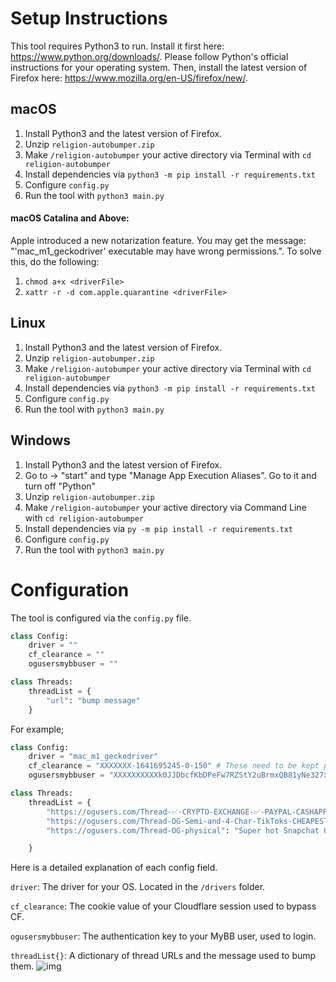 # Setup Instructions
This tool requires Python3 to run. Install it first here: https://www.python.org/downloads/. Please follow Python's official instructions for your operating system. Then, install the latest version of Firefox here: https://www.mozilla.org/en-US/firefox/new/. 

## macOS
1. Install Python3 and the latest version of Firefox.
2. Unzip `religion-autobumper.zip`
3. Make `/religion-autobumper` your active directory via Terminal with `cd religion-autobumper`
4. Install dependencies via `python3 -m pip install -r requirements.txt`
5. Configure `config.py`
6. Run the tool with `python3 main.py`

#### macOS Catalina and Above:
Apple introduced a new notarization feature. You may get the message: "'mac_m1_geckodriver' executable may have wrong permissions.". To solve this, do the following:
1. `chmod a+x <driverFile>`
2. `xattr -r -d com.apple.quarantine <driverFile>`

## Linux
1. Install Python3 and the latest version of Firefox.
2. Unzip `religion-autobumper.zip`
3. Make `/religion-autobumper` your active directory via Terminal with `cd religion-autobumper`
4. Install dependencies via `python3 -m pip install -r requirements.txt`
5. Configure `config.py`
6. Run the tool with `python3 main.py`

## Windows
1. Install Python3 and the latest version of Firefox.
2. Go to -> "start" and type "Manage App Execution Aliases". Go to it and turn off "Python"
3. Unzip `religion-autobumper.zip`
4. Make `/religion-autobumper` your active directory via Command Line with `cd religion-autobumper`
5. Install dependencies via `py -m pip install -r requirements.txt`
6. Configure `config.py`
7. Run the tool with `python3 main.py`

# Configuration
The tool is configured via the `config.py` file. 

```python
class Config:
    driver = ""
    cf_clearance = ""
    ogusersmybbuser = ""

class Threads:
    threadList = {
        "url": "bump message"
    }
```

For example;
```python
class Config:
    driver = "mac_m1_geckodriver"
    cf_clearance = "XXXXXXX-1641695245-0-150" # These need to be kept private.
    ogusersmybbuser = "XXXXXXXXXXk0JJDbcfKbDPeFw7RZStY2uBrmxQB81yNe327xgUAt" # These need to be kept private.

class Threads:
    threadList = {
        "https://ogusers.com/Thread-✅-CRYPTO-EXCHANGE-✅-PAYPAL-CASHAPP-APPLEPAY-ZELLE-CRYPTO": "Bumping this thread! Available to exchange!",
        "https://ogusers.com/Thread-OG-Semi-and-4-Char-TikToks-CHEAPEST-5": "Super cheap TikTok accounts for sell!",
        "https://ogusers.com/Thread-OG-physical": "Super hot Snapchat OG buy it now"

    }
```

Here is a detailed explanation of each config field.

`driver`: The driver for your OS. Located in the `/drivers` folder. 

`cf_clearance`: The cookie value of your Cloudflare session used to bypass CF. 

`ogusersmybbuser`: The authentication key to your MyBB user, used to login. 

`threadList{}`: A dictionary of thread URLs and the message used to bump them.
![img](https://i.imgur.com/xZnsiRr.png)
